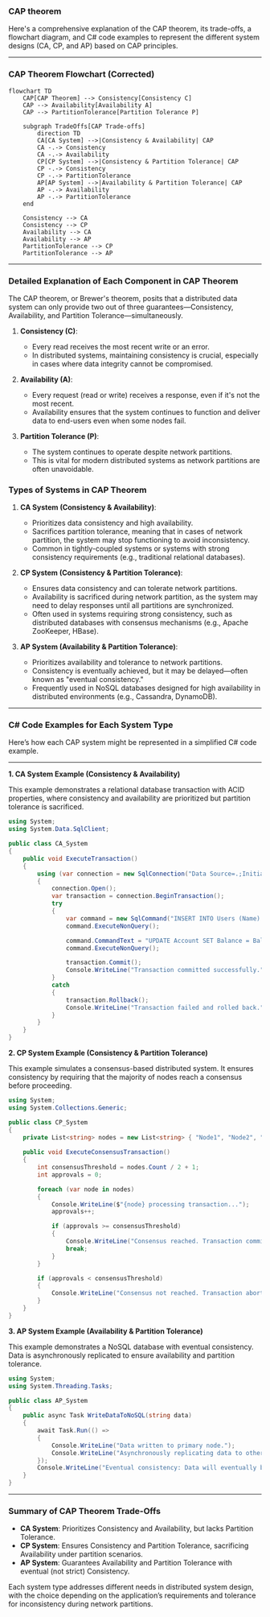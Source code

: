 ### CAP theorem

Here's a comprehensive explanation of the CAP theorem, its trade-offs, a flowchart diagram, and C# code examples to represent the different system designs (CA, CP, and AP) based on CAP principles.

---

### CAP Theorem Flowchart (Corrected)

```mermaid
flowchart TD
    CAP[CAP Theorem] --> Consistency[Consistency C]
    CAP --> Availability[Availability A]
    CAP --> PartitionTolerance[Partition Tolerance P]

    subgraph TradeOffs[CAP Trade-offs]
        direction TD
        CA[CA System] -->|Consistency & Availability| CAP
        CA -.-> Consistency
        CA -.-> Availability
        CP[CP System] -->|Consistency & Partition Tolerance| CAP
        CP -.-> Consistency
        CP -.-> PartitionTolerance
        AP[AP System] -->|Availability & Partition Tolerance| CAP
        AP -.-> Availability
        AP -.-> PartitionTolerance
    end

    Consistency --> CA
    Consistency --> CP
    Availability --> CA
    Availability --> AP
    PartitionTolerance --> CP
    PartitionTolerance --> AP
```

---

### Detailed Explanation of Each Component in CAP Theorem

The CAP theorem, or Brewer's theorem, posits that a distributed data system can only provide two out of three guarantees—Consistency, Availability, and Partition Tolerance—simultaneously.

1. **Consistency (C)**:
   - Every read receives the most recent write or an error.
   - In distributed systems, maintaining consistency is crucial, especially in cases where data integrity cannot be compromised.

2. **Availability (A)**:
   - Every request (read or write) receives a response, even if it's not the most recent.
   - Availability ensures that the system continues to function and deliver data to end-users even when some nodes fail.

3. **Partition Tolerance (P)**:
   - The system continues to operate despite network partitions.
   - This is vital for modern distributed systems as network partitions are often unavoidable.

### Types of Systems in CAP Theorem

1. **CA System (Consistency & Availability)**:
   - Prioritizes data consistency and high availability.
   - Sacrifices partition tolerance, meaning that in cases of network partition, the system may stop functioning to avoid inconsistency.
   - Common in tightly-coupled systems or systems with strong consistency requirements (e.g., traditional relational databases).

2. **CP System (Consistency & Partition Tolerance)**:
   - Ensures data consistency and can tolerate network partitions.
   - Availability is sacrificed during network partition, as the system may need to delay responses until all partitions are synchronized.
   - Often used in systems requiring strong consistency, such as distributed databases with consensus mechanisms (e.g., Apache ZooKeeper, HBase).

3. **AP System (Availability & Partition Tolerance)**:
   - Prioritizes availability and tolerance to network partitions.
   - Consistency is eventually achieved, but it may be delayed—often known as "eventual consistency."
   - Frequently used in NoSQL databases designed for high availability in distributed environments (e.g., Cassandra, DynamoDB).

---

### C# Code Examples for Each System Type

Here’s how each CAP system might be represented in a simplified C# code example.

---

**1. CA System Example (Consistency & Availability)**

This example demonstrates a relational database transaction with ACID properties, where consistency and availability are prioritized but partition tolerance is sacrificed.

```csharp
using System;
using System.Data.SqlClient;

public class CA_System
{
    public void ExecuteTransaction()
    {
        using (var connection = new SqlConnection("Data Source=.;Initial Catalog=TestDB;Integrated Security=True"))
        {
            connection.Open();
            var transaction = connection.BeginTransaction();
            try
            {
                var command = new SqlCommand("INSERT INTO Users (Name) VALUES ('Alice')", connection, transaction);
                command.ExecuteNonQuery();

                command.CommandText = "UPDATE Account SET Balance = Balance - 100 WHERE UserID = 1";
                command.ExecuteNonQuery();

                transaction.Commit();
                Console.WriteLine("Transaction committed successfully.");
            }
            catch
            {
                transaction.Rollback();
                Console.WriteLine("Transaction failed and rolled back.");
            }
        }
    }
}
```

**2. CP System Example (Consistency & Partition Tolerance)**

This example simulates a consensus-based distributed system. It ensures consistency by requiring that the majority of nodes reach a consensus before proceeding.

```csharp
using System;
using System.Collections.Generic;

public class CP_System
{
    private List<string> nodes = new List<string> { "Node1", "Node2", "Node3" };
    
    public void ExecuteConsensusTransaction()
    {
        int consensusThreshold = nodes.Count / 2 + 1;
        int approvals = 0;

        foreach (var node in nodes)
        {
            Console.WriteLine($"{node} processing transaction...");
            approvals++;

            if (approvals >= consensusThreshold)
            {
                Console.WriteLine("Consensus reached. Transaction committed.");
                break;
            }
        }

        if (approvals < consensusThreshold)
        {
            Console.WriteLine("Consensus not reached. Transaction aborted.");
        }
    }
}
```

**3. AP System Example (Availability & Partition Tolerance)**

This example demonstrates a NoSQL database with eventual consistency. Data is asynchronously replicated to ensure availability and partition tolerance.

```csharp
using System;
using System.Threading.Tasks;

public class AP_System
{
    public async Task WriteDataToNoSQL(string data)
    {
        await Task.Run(() =>
        {
            Console.WriteLine("Data written to primary node.");
            Console.WriteLine("Asynchronously replicating data to other nodes...");
        });
        Console.WriteLine("Eventual consistency: Data will eventually be consistent across all nodes.");
    }
}
```

---

### Summary of CAP Theorem Trade-Offs

- **CA System**: Prioritizes Consistency and Availability, but lacks Partition Tolerance.
- **CP System**: Ensures Consistency and Partition Tolerance, sacrificing Availability under partition scenarios.
- **AP System**: Guarantees Availability and Partition Tolerance with eventual (not strict) Consistency.

Each system type addresses different needs in distributed system design, with the choice depending on the application’s requirements and tolerance for inconsistency during network partitions.
